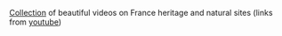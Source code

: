 
[Collection](http://franceimage.github.io/map) of beautiful videos on France heritage and natural sites (links from [youtube](http://www.youtube.com))
